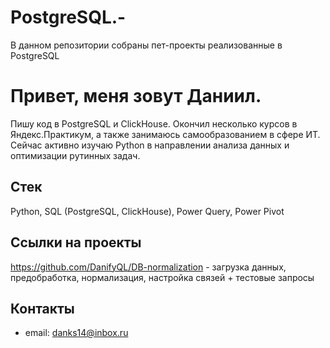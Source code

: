 # PostgreSQL.-
В данном репозитории собраны пет-проекты реализованные в PostgreSQL

# Привет, меня зовут Даниил.
Пишу код в PostgreSQL и ClickHouse.
Окончил несколько курсов в Яндекс.Практикум, а также занимаюсь самообразованием в сфере ИТ.
Сейчас активно изучаю Python в направлении анализа данных и оптимизации рутинных задач.

## Стек
Python, SQL (PostgreSQL, ClickHouse), Power Query, Power Pivot

## Ссылки на проекты
https://github.com/DanifyQL/DB-normalization - загрузка данных, предобработка, нормализация, настройка связей + тестовые запросы

## Контакты
- email: danks14@inbox.ru
